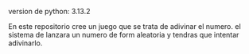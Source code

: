 version de python: 3.13.2

En este repositorio cree un juego que se trata de adivinar el numero. el sistema de lanzara un numero de form aleatoria y tendras que intentar adivinarlo.
